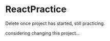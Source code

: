 # ReactPractice

Delete once project has started, still practicing.

considering changing this project...
